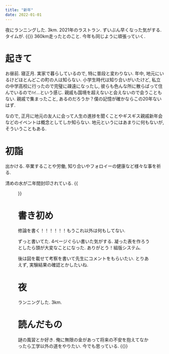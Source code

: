 ```yaml
---
title: "新年"
date: 2022-01-01
---
```


夜にランニングした. 3km. 2021年のラストラン. ずいぶん早くなった気がする. タイムが. 
{{<tweet user="dango_bot" id="1476944592503074819">}}
360km走ったとのこと. 今年も同じように頑張っていく.

# 起きて
お昼前. 寝正月. 実家で暮らしているので, 特に普段と変わりない. 年中, 地元にいるけどほとんどこの町の人は知らない. 小学生時代は知り合いがいたけど, 私立の中学高校に行ったので完璧に疎遠になったし, 彼らも色んな所に散らばって住んでいるのでﾊｲ...という感じ. 親戚も国境を超えないと会えないので会うこともない. 親戚で集まったこと, あるのだろうか？僕の記憶が確かならこの20年ないはず.

なので, 正月に地元の友人に会って人生の進捗を聞くことやギスギス親戚新年会などのイベントは概念としてしか知らない. 地元というにはあまりに何もないが, そういうこともある.

# 初詣
出かける. 卒業することや労働, 知り合いやフォロイーの健康など様々な事を祈る.

清めの水が二年間封印されている.
{{<figure src="/media/2022-01-01-water.jpeg" alt="water">}}

# 書き初め
修論を書く！！！！！！もうこれ以外は何もしてない.

ずっと書いてた. 4ページぐらい書いた気がする. 凝った表を作ろうとしたら頭が大変なことになった. ありがとう！組版システム.

後は図を載せて考察を書いて先生にコメントをもらいたい. とりあえず, 実験結果の確認とかしたいね.

# 夜
ランニングした. 3km.

# 読んだもの
謎の風習とか好き. 俺に無限の金があって将来の不安を抱えてなかったら工学以外の道をやりたい. 今でも思っている.
{{<tweet user="dango_bot" id="1477324555366846466">}}
